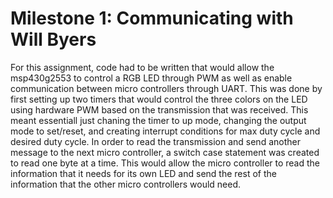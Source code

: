 # Milestone 1: Communicating with Will Byers

For this assignment, code had to be written that would allow the msp430g2553 to control a RGB LED through PWM as well as enable communication between micro controllers through UART. This was done by first setting up two timers that would control the three colors on the LED using hardware PWM based on the transmission that was received. This meant essentiall just chaning the timer to up mode, changing the output mode to set/reset, and creating interrupt conditions for max duty cycle and desired duty cycle. In order to read the transmission and send another message to the next micro controller, a switch case statement was created to read one byte at a time. This would allow the micro controller to read the information that it needs for its own LED and send the rest of the information that the other micro controllers would need. 
